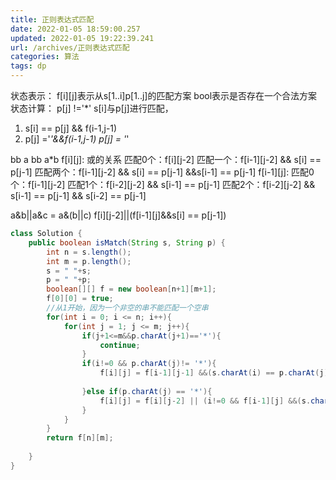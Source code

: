 ```yaml
---
title: 正则表达式匹配
date: 2022-01-05 18:59:00.257
updated: 2022-01-05 19:22:39.241
url: /archives/正则表达式匹配
categories: 算法
tags: dp
---
```


状态表示： f[i][j]表示从s[1..i]p[1..j]的匹配方案
	bool表示是否存在一个合法方案
状态计算：
p[j] !='*' s[i]与p[j]进行匹配，
1. s[i] == p[j] && f(i-1,j-1)
2. p[j] ='*'&&f(i-1,j-1)
p[j] = '*'


bb a
bb a*b
f[i][j]:
或的关系
匹配0个：f[i][j-2]
匹配一个：f[i-1][j-2] && s[i] == p[j-1]
匹配两个：f[i-1][j-2] && s[i] == p[j-1] &&s[i-1] == p[j-1]
f[i-1][j]:
匹配0个：f[i-1][j-2]
匹配1个：f[i-2][j-2] && s[i-1] == p[j-1]
匹配2个：f[i-2][j-2] && s[i-1] == p[j-1] && s[i-2] == p[j-1]

a&b||a&c = a&(b||c)
f[i][j-2]||(f[i-1][j]&&s[i] == p[j-1])

```java
class Solution {
    public boolean isMatch(String s, String p) {
        int n = s.length();
        int m = p.length();
        s = " "+s;
        p = " "+p;
        boolean[][] f = new boolean[n+1][m+1];
        f[0][0] = true;
        //从1开始，因为一个非空的串不能匹配一个空串
        for(int i = 0; i <= n; i++){
            for(int j = 1; j <= m; j++){
                if(j+1<=m&&p.charAt(j+1)=='*'){
                    continue;
                }
                if(i!=0 && p.charAt(j)!= '*'){
                    f[i][j] = f[i-1][j-1] &&(s.charAt(i) == p.charAt(j)||p.charAt(j)=='.');
                    
                }else if(p.charAt(j) == '*'){
                    f[i][j] = f[i][j-2] || (i!=0 && f[i-1][j] &&(s.charAt(i)==p.charAt(j-1)||p.charAt(j-1)=='.'));
                }
            }
        }
        return f[n][m];
        
    }
}
```



